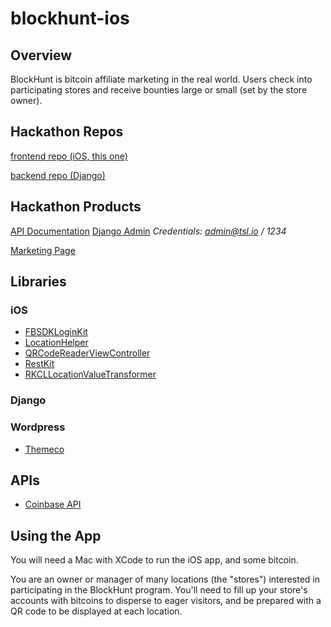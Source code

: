 # blockhunt-ios

## Overview

BlockHunt is bitcoin affiliate marketing in the real world.
Users check into participating stores and receive bounties large or small (set by the store owner).

## Hackathon Repos

[frontend repo (iOS, this one)](https://github.com/silverlogic/blockhunt-ios)

[backend repo (Django)](https://github.com/silverlogic/blockhunt-back)

## Hackathon Products

[API Documentation](http://407e7b7e.ngrok.io/)
[Django Admin](http://api.blockhunt.io/admin/login/?next=/admin/)
_Credentials: admin@tsl.io / 1234_

[Marketing Page](http://blockhunt.io/landing/)

## Libraries

### iOS

- [FBSDKLoginKit](https://cocoapods.org/pods/FBSDKLoginKit)
- [LocationHelper](https://cocoapods.org/pods/LocationHelper)
- [QRCodeReaderViewController](https://cocoapods.org/pods/QRCodeReaderViewController)
- [RestKit](https://cocoapods.org/pods/RestKit)
- [RKCLLocationValueTransformer](https://cocoapods.org/pods/RKCLLocationValueTransformer)

### Django


### Wordpress

- [Themeco](theme.co/)

## APIs

- [Coinbase API](https://developers.coinbase.com/)

## Using the App

You will need a Mac with XCode to run the iOS app, and some bitcoin.

You are an owner or manager of many locations (the "stores") interested in participating in the BlockHunt program. You'll need to fill up your store's accounts with bitcoins to disperse to eager visitors, and be prepared with a QR code to be displayed at each location. 





